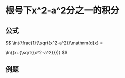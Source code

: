 # 根号下x^2-a^2分之一的积分

## 公式

$$
\int{\frac{1}{\sqrt{x^2-a^2}}\mathrm{d}x} = 

\ln{(x+{\sqrt{{x^2-a^2}}})}
$$

## 例题